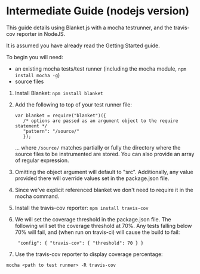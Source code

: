 # Intermediate Guide (nodejs version)

This guide details using Blanket.js with a mocha testrunner, and the travis-cov reporter in NodeJS.

It is assumed you have already read the Getting Started guide.

To begin you will need:
* an existing mocha tests/test runner (including the mocha module, `npm install mocha -g`)
* source files

1. Install Blanket: `npm install blanket`

2. Add the following to top of your test runner file:

    ```
    var blanket = require("blanket")({
       /* options are passed as an argument object to the require statement */
       "pattern": "/source/"
       });
    ```

    ... where `/source/` matches partially or fully the directory where the source files to be instrumented are stored.
    You can also provide an array of regular expression.

3. Omitting the object argument will default to "src".  Additionally, any value provided there will override values set in the package.json file.

4. Since we've explicit referenced blanket we don't need to require it in the mocha command.

5. Install the travis-cov reporter: `npm install travis-cov`

6. We will set the coverage threshold in the package.json file.  The following will set the coverage threshold at 70%.  Any tests falling below 70% will fail, and (when run on travis-ci) will cause the build to fail:

    ` "config": {
    "travis-cov": {
      "threshold": 70
    }
}`

7. Use the travis-cov reporter to display coverage percentage:

```mocha <path to test runner> -R travis-cov```

